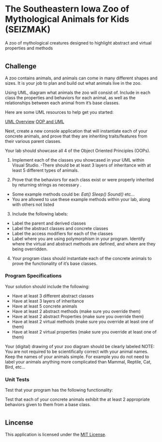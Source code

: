 # The Southeastern Iowa Zoo of Mythological Animals for Kids (SEIZMAK)
A zoo of mythological creatures designed to highlight abstract and virtual properties and methods

#
## Challenge
A zoo contains animals, and animals can come in many different shapes and sizes. It is your job to plan and build out what animals live in the zoo.

Using UML, diagram what animals the zoo will consist of. Include in each class the properties and behaviors for each animal, as well as the relationships between each animal from it’s base classes.

Here are some UML resources to help get you started:

[UML Overview](https://www.tutorialspoint.com/uml/uml_overview.htm)
[OOP and UML](https://www.codeproject.com/articles/618/oop-and-uml)

Next, create a new console application that will instantiate each of your concrete animals, and prove that they are inheriting traits/features from their various parent classes.

Your lab should showcase all 4 of the Object Oriented Principles (OOPs).

1. Implement each of the classes you showcased in your UML within Visual Studio.
  -There should be at least 3 layers of inheritance with at least 5 different types of animals.

2. Prove that the behaviors for each class exist or were properly inherited by returning strings as necessary .
  - Some example methods could be: *Eat()* *Sleep()* *Sound()* etc…
  - You are allowed to use these example methods within your lab, along with others not listed

3. Include the following labels:
  - Label the parent and derived classes
  - Label the abstract classes and concrete classes
  - Label the access modifiers for each of the classes
  - Label where you are using polymorphism in your program. Identify where the virtual and abstract methods are defined, and where are they being overridden.
4. Your program class should instantiate each of the concrete animals to prove the functionality of it’s base classes.

### Program Specifications
Your solution should include the following:

- Have at least 3 different abstract classes
- Have at least 3 layers of inheritance
- Have at least 5 concrete animals
- Have at least 2 abstract methods (make sure you override them)
- Have at least 2 abstract Properties (make sure you override them)
- Have at least 2 virtual methods (make sure you override at least one of them)
- Have at least 2 virtual properties (make sure you override at least one of them)

Your (digital) drawing of your zoo diagram should be clearly labeled
NOTE: You are not required to be scientifically correct with your animal names. Keep the names of your animals simple. For example you do not need to label your animals anything more complicated than Mammal, Reptile, Cat, Bird, etc…

### Unit Tests
Test that your program has the following functionality:

Test that each of your concrete animals exhibit the at least 2 appropriate behaviors given to them from a base class.

#
## Lincense
This application is licensed under the [MIT License](https://github.com/mcbarnhart/Lab06SEIZMAKZoo/blob/master/LICENSE).

#
